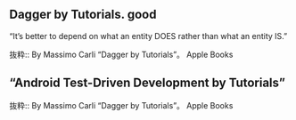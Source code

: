 ## Dagger by Tutorials. good
“It’s better to depend on what an entity DOES rather than what an entity IS.”

抜粋:: By Massimo Carli  “Dagger by Tutorials”。 Apple Books  


## “Android Test-Driven Development by Tutorials”

抜粋:: By Massimo Carli  “Dagger by Tutorials”。 Apple Books  
